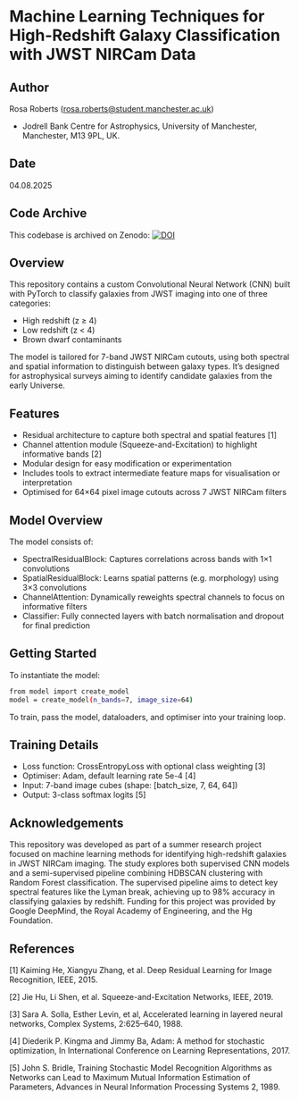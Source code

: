 # Machine Learning Techniques for High-Redshift Galaxy Classification with JWST NIRCam Data
## Author
Rosa Roberts (rosa.roberts@student.manchester.ac.uk)
- Jodrell Bank Centre for Astrophysics, University of Manchester, Manchester, M13 9PL, UK.

## Date
04.08.2025

## Code Archive
This codebase is archived on Zenodo:
[![DOI](https://zenodo.org/badge/1031358262.svg)](https://doi.org/10.5281/zenodo.16738261)

## Overview
This repository contains a custom Convolutional Neural Network (CNN) built with PyTorch to classify galaxies from JWST imaging into one of three categories:
- High redshift (z ≥ 4)
- Low redshift (z < 4)
- Brown dwarf contaminants
  
The model is tailored for 7-band JWST NIRCam cutouts, using both spectral and spatial information to distinguish between galaxy types. It’s designed for astrophysical surveys aiming to identify candidate galaxies from the early Universe.

## Features
- Residual architecture to capture both spectral and spatial features [1]
- Channel attention module (Squeeze-and-Excitation) to highlight informative bands [2]
- Modular design for easy modification or experimentation
- Includes tools to extract intermediate feature maps for visualisation or interpretation
- Optimised for 64×64 pixel image cutouts across 7 JWST NIRCam filters

## Model Overview
The model consists of:
- SpectralResidualBlock: Captures correlations across bands with 1×1 convolutions
- SpatialResidualBlock: Learns spatial patterns (e.g. morphology) using 3×3 convolutions
- ChannelAttention: Dynamically reweights spectral channels to focus on informative filters
- Classifier: Fully connected layers with batch normalisation and dropout for final prediction

## Getting Started
To instantiate the model:
```bash
from model import create_model
model = create_model(n_bands=7, image_size=64)
```
To train, pass the model, dataloaders, and optimiser into your training loop.

## Training Details
- Loss function: CrossEntropyLoss with optional class weighting [3]
- Optimiser: Adam, default learning rate 5e-4 [4]
- Input: 7-band image cubes (shape: [batch_size, 7, 64, 64])
- Output: 3-class softmax logits [5]

## Acknowledgements

This repository was developed as part of a summer research project focused on machine learning methods for identifying high-redshift galaxies in JWST NIRCam imaging. The study explores both supervised CNN models and a semi-supervised pipeline combining HDBSCAN clustering with Random Forest classification. The supervised pipeline aims to detect key spectral features like the Lyman break, achieving up to 98% accuracy in classifying galaxies by redshift. Funding for this project was provided by Google DeepMind, the Royal Academy of Engineering, and the Hg Foundation. 

## References

[1] Kaiming He, Xiangyu Zhang, et al. Deep Residual Learning for Image Recognition, IEEE, 2015.

[2] Jie Hu, Li Shen, et al. Squeeze-and-Excitation Networks, IEEE, 2019.

[3] Sara A. Solla, Esther Levin, et al, Accelerated learning in layered neural networks, Complex Systems, 2:625–640, 1988.

[4] Diederik P. Kingma and Jimmy Ba, Adam: A method for stochastic optimization, In International Conference on Learning Representations, 2017.

[5] John S. Bridle, Training Stochastic Model Recognition Algorithms as Networks can Lead to Maximum Mutual Information Estimation of Parameters, Advances in Neural Information Processing Systems 2, 1989.






